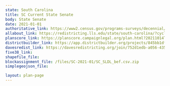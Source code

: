 ```yaml
---
state: South Carolina
title: SC Current State Senate
body: State Senate
date: 2021-01-01
authoritative_link: https://www2.census.gov/programs-surveys/decennial/2020/data/01-Redistricting_File--PL_94-171/South_Carolina/
allabout_link: https://redistricting.lls.edu/state/south-carolina/?cycle=2020&level=State%20Upper&startdate=
planscore_link: https://planscore.campaignlegal.org/plan.html?20211014T150915.530745602Z
districtbuilder_link: https://app.districtbuilder.org/projects/845bb1df-b005-45a9-9b55-a809a1987119
davesredist_link: https://davesredistricting.org/join/752d1edb-a056-435e-9519-41ac481e5b80
five38_link:
shapefile_file:
blockassignment_file: /files/SC-2021-01/SC_SLDL_bef.csv.zip
simplegeojson_file:

layout: plan-page
---
```

